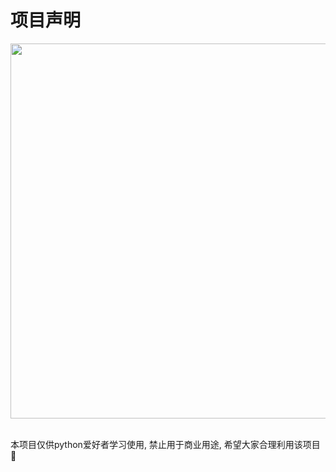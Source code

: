 # 项目声明

<div align="center">
    <img src="https://github.com/CharlesPikachu/imagecompressor/raw/main/docs/logo.png" width="600"/>
</div>
<br />

本项目仅供python爱好者学习使用, 禁止用于商业用途, 希望大家合理利用该项目🙂 